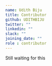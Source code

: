 ```yaml
---
name: Udith Biju
title: Contributor
github: UDITHBIJU
twitter: ""
linkedin: ""
slack: ""
joining_date: ""
role : contributor
---
```


Still waiting for this

